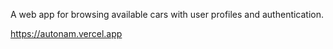 A web app for browsing available cars with user profiles and authentication.

https://autonam.vercel.app
